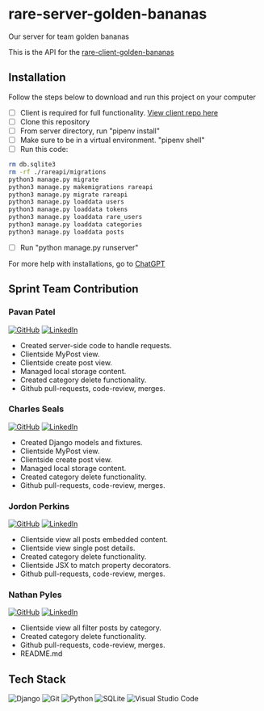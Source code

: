 # rare-server-golden-bananas
Our server for team golden bananas


This is the API for the [rare-client-golden-bananas](https://github.com/nss-day-cohort-60/rare-client-golden-bananas)


## Installation
Follow the steps below to download and run this project on your computer
- [ ] Client is required for full functionality. [View client repo here](https://github.com/nss-day-cohort-60/rare-client-golden-bananas)
- [ ] Clone this repository
- [ ] From server directory, run "pipenv install"
- [ ] Make sure to be in a virtual environment. "pipenv shell"
- [ ] Run this code:
```bash
rm db.sqlite3
rm -rf ./rareapi/migrations
python3 manage.py migrate
python3 manage.py makemigrations rareapi
python3 manage.py migrate rareapi
python3 manage.py loaddata users
python3 manage.py loaddata tokens
python3 manage.py loaddata rare_users
python3 manage.py loaddata categories
python3 manage.py loaddata posts
```
- [ ] Run "python manage.py runserver"

For more help with installations, go to [ChatGPT](https://chat.openai.com/chat)


## Sprint Team Contribution

### Pavan Patel
[![GitHub](https://img.shields.io/badge/github-%23121011.svg?style=for-the-badge&logo=github&logoColor=white)](https://github.com/Pavan688)
[![LinkedIn](https://img.shields.io/badge/linkedin-%230077B5.svg?style=for-the-badge&logo=linkedin&logoColor=white)](https://www.linkedin.com/in/pavankumar-patel-916597265/)

* Created server-side code to handle requests.
* Clientside MyPost view.
* Clientside create post view.
* Managed local storage content.
* Created category delete functionality.
* Github pull-requests, code-review, merges.

### Charles Seals
[![GitHub](https://img.shields.io/badge/github-%23121011.svg?style=for-the-badge&logo=github&logoColor=white)](https://www.github.com/charlesseals)
[![LinkedIn](https://img.shields.io/badge/linkedin-%230077B5.svg?style=for-the-badge&logo=linkedin&logoColor=white)](https://www.linkedin.com/in/charlesseals/)

* Created Django models and fixtures.
* Clientside MyPost view.
* Clientside create post view.
* Managed local storage content.
* Created category delete functionality.
* Github pull-requests, code-review, merges.


### Jordon Perkins
[![GitHub](https://img.shields.io/badge/github-%23121011.svg?style=for-the-badge&logo=github&logoColor=white)](https://github.com/jordon-perkins)
[![LinkedIn](https://img.shields.io/badge/linkedin-%230077B5.svg?style=for-the-badge&logo=linkedin&logoColor=white)](https://www.linkedin.com/in/jordon-perkins)

* Clientside view all posts embedded content.
* Clientside view single post details.
* Created category delete functionality.
* Clientside JSX to match property decorators.
* Github pull-requests, code-review, merges.


### Nathan Pyles
[![GitHub](https://img.shields.io/badge/github-%23121011.svg?style=for-the-badge&logo=github&logoColor=white)](https://github.com/Deadwing91)
[![LinkedIn](https://img.shields.io/badge/linkedin-%230077B5.svg?style=for-the-badge&logo=linkedin&logoColor=white)](https://www.linkedin.com/in/nathanlpyles)

* Clientside view all filter posts by category.
* Created category delete functionality.
* Github pull-requests, code-review, merges.
* README.md

## Tech Stack

![Django](https://img.shields.io/badge/django-%23092E20.svg?style=for-the-badge&logo=django&logoColor=white)
![Git](https://img.shields.io/badge/git-%23F05033.svg?style=for-the-badge&logo=git&logoColor=white)
![Python](https://img.shields.io/badge/python-3670A0?style=for-the-badge&logo=python&logoColor=ffdd54)
![SQLite](https://img.shields.io/badge/sqlite-%2307405e.svg?style=for-the-badge&logo=sqlite&logoColor=white)
![Visual Studio Code](https://img.shields.io/badge/Visual%20Studio%20Code-0078d7.svg?style=for-the-badge&logo=visual-studio-code&logoColor=white)
